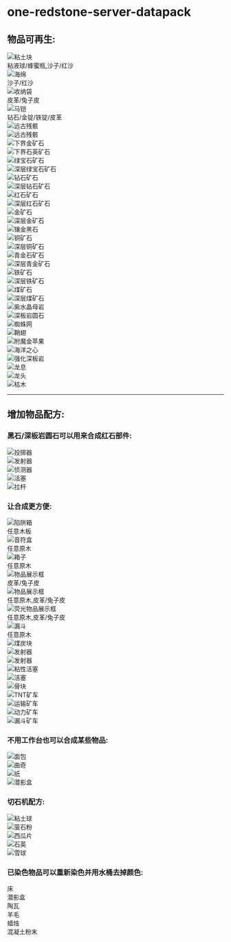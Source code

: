 # one-redstone-server-datapack

## 物品可再生:

![粘土块](Recipe_picture/Items_are_regeneratible/clay.png)  
粘液球/蜂蜜瓶,沙子/红沙  
![海绵](Recipe_picture/Items_are_regeneratible/sponge.png)  
沙子/红沙  
![收纳袋](Recipe_picture/Items_are_regeneratible/bundle.png)  
皮革/兔子皮  
![马铠](Recipe_picture/Items_are_regeneratible/horse_armor.png)  
钻石/金锭/铁锭/皮革  
![远古残骸](Recipe_picture/Items_are_regeneratible/ancient_debris.png)  
![远古残骸](Recipe_picture/Items_are_regeneratible/ancient_debris2.png)  
![下界金矿石](Recipe_picture/Items_are_regeneratible/nether_gold_ore.png)  
![下界石英矿石](Recipe_picture/Items_are_regeneratible/nether_quartz_ore.png)  
![绿宝石矿石](Recipe_picture/Items_are_regeneratible/emerald_ore.png)  
![深层绿宝石矿石](Recipe_picture/Items_are_regeneratible/deepslate_emerald_ore.png)  
![钻石矿石](Recipe_picture/Items_are_regeneratible/diamond_ore.png)  
![深层钻石矿石](Recipe_picture/Items_are_regeneratible/deepslate_diamond_ore.png)  
![红石矿石](Recipe_picture/Items_are_regeneratible/redstone_ore.png)  
![深层红石矿石](Recipe_picture/Items_are_regeneratible/deepslate_redstone_ore.png)  
![金矿石](Recipe_picture/Items_are_regeneratible/gold_ore.png)  
![深层金矿石](Recipe_picture/Items_are_regeneratible/deepslate_gold_ore.png)  
![镶金黑石](Recipe_picture/Items_are_regeneratible/gilded_blackstone.png)  
![铜矿石](Recipe_picture/Items_are_regeneratible/copper_ore.png)  
![深层铜矿石](Recipe_picture/Items_are_regeneratible/deepslate_copper_ore.png)  
![青金石矿石](Recipe_picture/Items_are_regeneratible/lapis_ore.png)  
![深层青金矿石](Recipe_picture/Items_are_regeneratible/deepslate_lapis_ore.png)  
![铁矿石](Recipe_picture/Items_are_regeneratible/iron_ore.png)  
![深层铁矿石](Recipe_picture/Items_are_regeneratible/deepslate_iron_ore.png)  
![煤矿石](Recipe_picture/Items_are_regeneratible/coal_ore.png)  
![深层煤矿石](Recipe_picture/Items_are_regeneratible/deepslate_coal_ore.png)  
![紫水晶母岩](Recipe_picture/Items_are_regeneratible/budding_amethyst.png)  
![深板岩圆石](Recipe_picture/Items_are_regeneratible/cobbled_deepslate.png)  
![蜘蛛网](Recipe_picture/Items_are_regeneratible/cobweb.png)  
![鞘翅](Recipe_picture/Items_are_regeneratible/elytra.png)  
![附魔金苹果](Recipe_picture/Items_are_regeneratible/enchanted_golden_apple.png)  
![海洋之心](Recipe_picture/Items_are_regeneratible/heart_of_the_sea.png)  
![强化深板岩](Recipe_picture/Items_are_regeneratible/reinforced_deepslate.png)  
![龙息](Recipe_picture/Items_are_regeneratible/dragon_breath.png)  
![龙头](Recipe_picture/Items_are_regeneratible/dragon_head.png)  
![枯木](Recipe_picture/Items_are_regeneratible/dead_bush.png)

---

## 增加物品配方:

### 黑石/深板岩圆石可以用来合成红石部件:

![投掷器](Recipe_picture/add_item_recipes/dropper.png)  
![发射器](Recipe_picture/add_item_recipes/dispenser3.png)  
![侦测器](Recipe_picture/add_item_recipes/observer.png)  
![活塞](Recipe_picture/add_item_recipes/piston.png)  
![拉杆](Recipe_picture/add_item_recipes/lever.png)

### 让合成更方便:

![陷阱箱](Recipe_picture/add_item_recipes/trapped_chest.png)  
任意木板  
![音符盒](Recipe_picture/add_item_recipes/note_block.png)  
任意原木  
![箱子](Recipe_picture/add_item_recipes/chest.png)  
任意原木  
![物品展示框](Recipe_picture/add_item_recipes/item_frame.png)  
皮革/兔子皮  
![物品展示框](Recipe_picture/add_item_recipes/item_frame2.png)  
任意原木,皮革/兔子皮  
![荧光物品展示框](Recipe_picture/add_item_recipes/glow_item_frame.png)  
任意原木,皮革/兔子皮  
![漏斗](Recipe_picture/add_item_recipes/hopper.png)  
任意原木  
![煤炭块](Recipe_picture/add_item_recipes/coal_block.png)  
![发射器](Recipe_picture/add_item_recipes/dispenser.png)  
![发射器](Recipe_picture/add_item_recipes/dispenser2.png)  
![粘性活塞](Recipe_picture/add_item_recipes/sticky_piston.png)  
![活塞](Recipe_picture/add_item_recipes/piston2.png)  
![骨块](Recipe_picture/add_item_recipes/bone_block.png)  
![TNT矿车](Recipe_picture/add_item_recipes/tnt_minecart.png)  
![运输矿车](Recipe_picture/add_item_recipes/chest_minecart.png)  
![动力矿车](Recipe_picture/add_item_recipes/furnace_minecart.png)  
![漏斗矿车](Recipe_picture/add_item_recipes/hopper_minecart.png)

### 不用工作台也可以合成某些物品:

![面包](Recipe_picture/add_item_recipes/bread.png)  
![曲奇](Recipe_picture/add_item_recipes/cookie.png)  
![纸](Recipe_picture/add_item_recipes/paper.png)  
![潜影盒](Recipe_picture/add_item_recipes/shulker_box.png)

### 切石机配方:

![粘土球](Recipe_picture/add_item_recipes/clay_ball.png)  
![萤石粉](Recipe_picture/add_item_recipes/glowstone_dust.png)  
![西瓜片](Recipe_picture/add_item_recipes/melon_slice.png)  
![石英](Recipe_picture/add_item_recipes/quartz.png)  
![雪球](Recipe_picture/add_item_recipes/snowball.png)

### 已染色物品可以重新染色并用水桶去掉颜色:

床  
潜影盒  
陶瓦  
羊毛  
蜡烛  
混凝土粉末